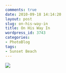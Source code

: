 ```yaml
---
comments: true
date: 2010-09-18 14:14:20
layout: post
slug: on-his-way-in
title: On His Way In
wordpress_id: 3743
categories:
- PhotoBlog
tags:
- Sunset Beach
---
```


![](http://ryanfitzer.com/main/wp-content/uploads/2010/09/2010-09-18-at-10-56-18.jpg)
